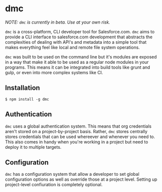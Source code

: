 dmc
===

*NOTE: `dmc` is currently in beta. Use at your own risk.*

`dmc` is a cross-platform, CLI developer tool for Salesforce.com. `dmc` aims
to provide a CLI interface to salesforce.com development that abstracts the 
complexities of dealing with API's and metadata into a simple tool that 
makes everything feel like local and remote file system operations.

`dmc` was built to be used on the command line but it's modules are exposed
in a way that make it able to be used as a regular node modules in your
programs. This means it can be integrated into build tools like grunt and
gulp, or even into more complex systems like CI.

## Installation

`$ npm install -g dmc`

## Authentication

`dmc` uses a global authentication system. This means that org credentials
aren't stored on a project-by-project basis. Rather, `dmc` stores centrally
stores credentials that can be used whereever and whenever you need to. This
also comes in handy when you're working in a project but need to deploy it 
to multiple targets.

## Configuration

`dmc` has a configuration system that allow a developer to set global 
configuration options as well as override those at a project level. 
Setting up project-level confiuration is completely optional.
